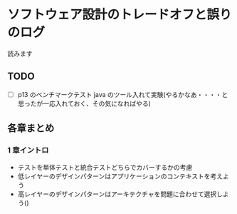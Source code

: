 # ソフトウェア設計のトレードオフと誤りのログ

読みます

## TODO

- [ ] p13 のベンチマークテスト java のツール入れて実験(やるかなあ・・・・と思ったが一応入れておく、その気になればやる)

## 各章まとめ

### 1 章イントロ

- テストを単体テストと統合テストどちらでカバーするかの考慮
- 低レイヤーのデザインパターンはアプリケーションのコンテキストを考えよう
- 高レイヤーのデザインパターンはアーキテクチャを問題に合わせて選択しよう()
